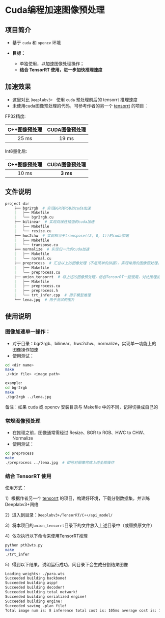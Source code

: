 # Cuda编程加速图像预处理

## 项目简介

- 基于 `cuda` 和 `opencv` 环境

- **目标：**
  - 单独使用，以加速图像处理操作；
  - **结合 TensorRT 使用，进一步加快推理速度**

## 加速效果

- 这里对比 `Deeplabv3+ ` 使用  `cuda` 预处理前后的 tensorrt 推理速度
- 未使用cuda图像预处理的代码，可参考作者的另一个  [tensorrt](https://github.com/emptysoal/tensorrt-experiment)  的项目：

FP32精度:

| C++图像预处理 | CUDA图像预处理 |
| :-----------: | :------------: |
|     25 ms     |     19 ms      |

Int8量化后:

| C++图像预处理 | CUDA图像预处理 |
| :-----------: | :------------: |
|     10 ms     |    **3 ms**    |

## 文件说明

```bash
project dir
	├── bgr2rgb  # 实现BGR转RGB的cuda加速
    |   ├── Makefile
    |   └── bgr2rgb.cu
    ├── bilinear  # 实现双线性插值的cuda加速
    |   ├── Makefile
    |   └── resize.cu
    ├── hwc2chw  # 实现相当于transpose((2, 0, 1))的cuda加速
    |   ├── Makefile
    |   └── transpose.cu
    ├── normalize  # 实现归一化的cuda加速
    |   ├── Makefile
    |   └── normal.cu
    ├── preprocess  # 汇总以上的图像处理（不是简单的拼接），实现常用的图像预处理，之后输入到网络当中
    |   ├── Makefile
    |   └── preprocess.cu
    ├── union_tensorrt  # 将上述的图像预处理，结合TensorRT一起使用，对比推理加速效果
    |   ├── Makefile
    |   ├── preprocess.cu
    |   ├── preprocess.h
    |   └── trt_infer.cpp  # 用于模型推理
    └── lena.jpg  # 用于测试的图片
```

## 使用说明

### 图像加速单一操作：

- 对于目录：bgr2rgb、bilinear、hwc2chw、normalize，实现单一功能上的图像操作加速
- 使用测试：

```bash
cd <dir name>
make
./<bin file> <image path>

example:
cd bgr2rgb
make
./bgr2rgb ../lena.jpg
```

备注：如果 cuda 或 opencv 安装目录与 Makefile 中的不同，记得切换成自己的

### 常规图像预处理

- 在推理之前，图像通常需经过 Resize、BGR to RGB、HWC to CHW、Normalize
- 使用测试：

```bash
cd preprocess
make
./preprocess ../lena.jpg  # 即可对图像完成上述全部操作
```

### 结合 TensorRT 使用

使用方式：

1）根据作者另一个 [tensorrt](https://github.com/emptysoal/tensorrt-experiment) 的项目，构建好环境，下载分割数据集，并训练Deeplabv3+网络

2）进入到目录：`Deeplabv3+/TensorRT/C++/api_model/`

3）将本项目的`union_tensorrt`目录下的文件放入上述目录中（或替换原文件）

4）依次执行以下命令来使用TensorRT推理

```bash
python pth2wts.py
make
./trt_infer
```

5）得到以下结果，说明运行成功，同目录下会生成分割结果图像

```bash
Loading weights: ./para.wts
Succeeded building backbone!
Succeeded building aspp!
Succeeded building decoder!
Succeeded building total network!
Succeeded building serialized engine!
Succeeded building engine!
Succeeded saving .plan file!
Total image num is: 8 inference total cost is: 105ms average cost is: 19ms
```

